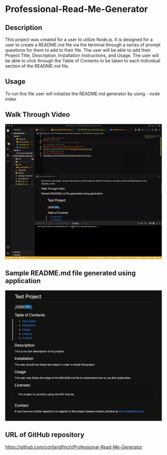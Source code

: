 # Professional-Read-Me-Generator

## Description
This project was created for a user to utilize Node.js. It is designed for a user to create a README.md file via the terminal through a series of prompt questions for them to add to their file. The user will be able to add their Project Title, Description, Installation Instructions, and Usage. The user will be able to click through the Table of Contents to be taken to each individual section of the README.md file.

## Usage
To run this file user will initialize the README.md generator by using - node index

## Walk Through Video
![video of README.md generator](./assets/README.md-recording.gif)
## Sample README.md file generated using application
![image of sample README.md file](./assets/README.md-screenshot.png)
## URL of GitHub repository
https://github.com/cortlandfinch/Professional-Read-Me-Generator